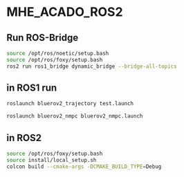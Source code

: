 # MHE_ACADO_ROS2


## Run ROS-Bridge
```bash
source /opt/ros/noetic/setup.bash
source /opt/ros/foxy/setup.bash
ros2 run ros1_bridge dynamic_bridge --bridge-all-topics
```


## in ROS1 run 
```bash
roslaunch bluerov2_trajectory test.launch 
```

```bash
roslaunch bluerov2_nmpc bluerov2_nmpc.launch 
```



## in ROS2

```bash
source /opt/ros/foxy/setup.bash
source install/local_setup.sh
colcon build --cmake-args -DCMAKE_BUILD_TYPE=Debug
```



